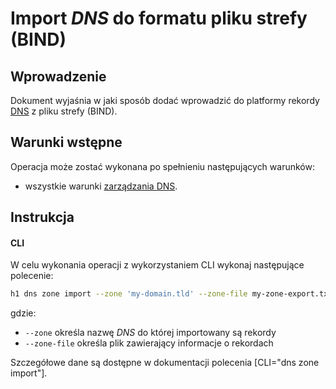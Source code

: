 # Import *DNS* do formatu pliku strefy (BIND)

## Wprowadzenie

Dokument wyjaśnia w jaki sposób dodać wprowadzić do platformy rekordy [DNS](/resource/networking/dns.md) z pliku strefy (BIND).

## Warunki wstępne

Operacja może zostać wykonana po spełnieniu następujących warunków:

* wszystkie warunki [zarządzania DNS](/resource/networking/dns.md).

## Instrukcja

#### CLI

W celu wykonania operacji z wykorzystaniem CLI wykonaj następujące polecenie:

```bash
h1 dns zone import --zone 'my-domain.tld' --zone-file my-zone-export.txt
```

gdzie:

 * ```--zone``` określa nazwę *DNS* do której importowany są rekordy
 * ```--zone-file``` określa plik zawierający informacje o rekordach
 
Szczegółowe dane są dostępne w dokumentacji polecenia [CLI="dns zone import"].